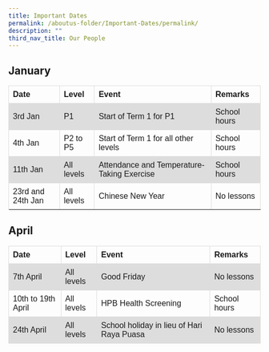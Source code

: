 ```yaml
---
title: Important Dates
permalink: /aboutus-folder/Important-Dates/permalink/
description: ""
third_nav_title: Our People
---
```

<h2>January</h2>

<table>
  <tbody><tr>
	<th>Date</th>
    <th>Level</th>
    <th>Event</th>
    <th>Remarks</th>
  </tr>
  <tr>
    <td>3rd Jan</td>
    <td>P1</td>
    <td>Start of Term 1 for P1</td>
    <td>School hours </td>
  </tr>
  <tr>
    <td>4th Jan</td>
    <td>P2 to P5 </td>
    <td>Start of Term 1 for all other levels</td>
    <td>School hours </td>
  </tr>
  <tr>
    <td>11th Jan</td>
    <td>All levels </td>
    <td>Attendance and Temperature-Taking Exercise</td>
    <td>School hours </td>
  </tr>
  <tr>
    <td>23rd and 24th Jan</td>
    <td>All levels </td>
    <td>Chinese New Year</td>
    <td>No lessons</td>
  </tr>
  <tr>
  
  </tr>
</tbody></table>


	
	


<style>
table {
  font-family: arial, sans-serif;
  border-collapse: collapse;
  width: 100%;
}

td, th {
  border: 1px solid #dddddd;
  text-align: left;
  padding: 8px;
}

tr:nth-child(even) {
  background-color: #dddddd;
}
</style>



<h2>April</h2>

<table>
  <tbody><tr>
	<th>Date</th>
    <th>Level</th>
    <th>Event</th>
    <th>Remarks</th>
  </tr>
  <tr>
    <td>7th April</td>
    <td>All levels</td>
    <td>Good Friday</td>
    <td>No lessons </td>
  </tr>
  <tr>
    <td>10th to 19th April</td>
    <td>All levels </td>
    <td>HPB Health Screening</td>
    <td>School hours </td>
  </tr>
  <tr>
    <td>24th April</td>
    <td>All levels </td>
    <td>School holiday in lieu of Hari Raya Puasa</td>
    <td>No lessons </td>
 
	
</tr></tbody></table>
